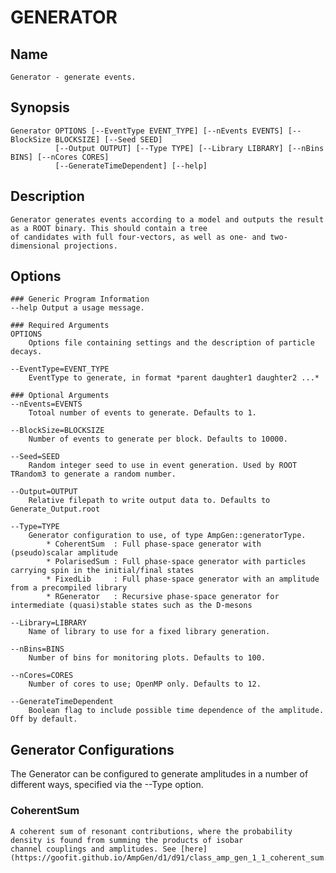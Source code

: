 # GENERATOR

## Name
    Generator - generate events.

## Synopsis
    Generator OPTIONS [--EventType EVENT_TYPE] [--nEvents EVENTS] [--BlockSize BLOCKSIZE] [--Seed SEED]
              [--Output OUTPUT] [--Type TYPE] [--Library LIBRARY] [--nBins BINS] [--nCores CORES]
              [--GenerateTimeDependent] [--help]

## Description
    Generator generates events according to a model and outputs the result as a ROOT binary. This should contain a tree
    of candidates with full four-vectors, as well as one- and two-dimensional projections.

## Options
    ### Generic Program Information
    --help Output a usage message.

    ### Required Arguments
    OPTIONS
        Options file containing settings and the description of particle decays.

    --EventType=EVENT_TYPE
        EventType to generate, in format *parent daughter1 daughter2 ...*

    ### Optional Arguments
    --nEvents=EVENTS
        Totoal number of events to generate. Defaults to 1.

    --BlockSize=BLOCKSIZE
        Number of events to generate per block. Defaults to 10000.

    --Seed=SEED
        Random integer seed to use in event generation. Used by ROOT TRandom3 to generate a random number.

    --Output=OUTPUT
        Relative filepath to write output data to. Defaults to Generate_Output.root

    --Type=TYPE
        Generator configuration to use, of type AmpGen::generatorType.
            * CoherentSum  : Full phase-space generator with (pseudo)scalar amplitude
            * PolarisedSum : Full phase-space generator with particles carrying spin in the initial/final states
            * FixedLib     : Full phase-space generator with an amplitude from a precompiled library
            * RGenerator   : Recursive phase-space generator for intermediate (quasi)stable states such as the D-mesons

    --Library=LIBRARY
        Name of library to use for a fixed library generation.

    --nBins=BINS
        Number of bins for monitoring plots. Defaults to 100.

    --nCores=CORES
        Number of cores to use; OpenMP only. Defaults to 12.

    --GenerateTimeDependent
        Boolean flag to include possible time dependence of the amplitude. Off by default.

## Generator Configurations
The Generator can be configured to generate amplitudes in a number of different ways, specified via the --Type option.

### CoherentSum
    A coherent sum of resonant contributions, where the probability density is found from summing the products of isobar
    channel couplings and amplitudes. See [here](https://goofit.github.io/AmpGen/d1/d91/class_amp_gen_1_1_coherent_sum.html).


